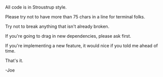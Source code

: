 All code is in Stroustrup style.

Please try not to have more than 75 chars in a line for terminal folks.

Try not to break anything that isn't already broken.

If you're going to drag in new dependencies, please ask first.

If you're implementing a new feature, it would nice if you told me 
ahead of time.


That's it.

-Joe
